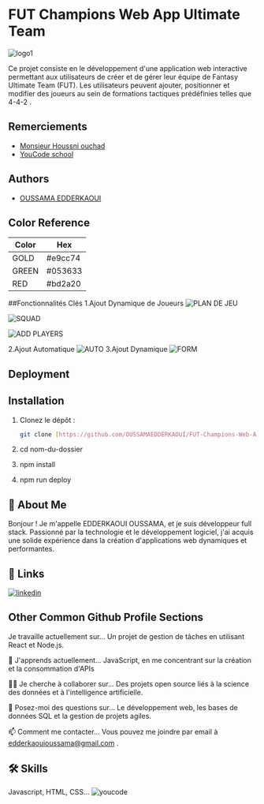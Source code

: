 # FUT Champions Web App Ultimate Team
![logo1](https://github.com/user-attachments/assets/5eef9a32-9ec8-4cf6-a9be-3edf733e267c)

Ce projet consiste en le développement d'une application web interactive permettant aux utilisateurs de créer et de gérer leur équipe de Fantasy Ultimate Team (FUT). Les utilisateurs peuvent ajouter, positionner et modifier des joueurs au sein de formations tactiques prédéfinies telles que 4-4-2 .

## Remerciements

 - [Monsieur Houssni ouchad](https://www.linkedin.com/in/ouchad97/)
 - [YouCode school](https://www.youcode.ma/)
 


## Authors

- [OUSSAMA EDDERKAOUI](https://github.com/OUSSAMAEDDERKAOUI/FUT-Champions-Web-App-Ultimate-Team)

## Color Reference

| Color             | Hex                                                                |
| ----------------- | ------------------------------------------------------------------ |
| GOLD | #e9cc74|
|GREEN | #053633 |
| RED | #bd2a20 |

##Fonctionnalités Clés
1.Ajout Dynamique de Joueurs
![PLAN DE JEU](https://github.com/user-attachments/assets/5456e605-693a-447e-a99b-845ae6349694)

![SQUAD](https://github.com/user-attachments/assets/29851e35-2934-4fbe-bc73-10292b9b07c0)

![ADD PLAYERS](https://github.com/user-attachments/assets/befff8f7-975a-41bc-a659-e9b86e0a9bd0)

2.Ajout Automatique
![AUTO](https://github.com/user-attachments/assets/a1847667-32a0-4a6a-8669-6ac72ac7fee6)
3.Ajout Dynamique
![FORM](https://github.com/user-attachments/assets/300bb6eb-5bdb-490d-94d0-5c783aae378a)

## Deployment


## Installation

1. Clonez le dépôt :
   ```bash
   git clone [https://github.com/OUSSAMAEDDERKAOUI/FUT-Champions-Web-App-Ultimate-Team.git]

2. cd nom-du-dossier

3. npm install

4. npm run deploy

## 🚀 About Me
Bonjour ! Je m'appelle EDDERKAOUI OUSSAMA, et je suis développeur full stack. Passionné par la technologie et le développement logiciel, j'ai acquis une solide expérience dans la création d'applications web dynamiques et performantes.

## 🔗 Links

[![linkedin](https://img.shields.io/badge/linkedin-0A66C2?style=for-the-badge&logo=linkedin&logoColor=white)](https://www.linkedin.com/in/oussama-edderkaoui-15a150332/)


## Other Common Github Profile Sections
Je travaille actuellement sur...
Un projet de gestion de tâches en utilisant React et Node.js.

🧠 J'apprends actuellement...
JavaScript, en me concentrant sur la création et la consommation d'APIs

👯‍♀️ Je cherche à collaborer sur...
Des projets open source liés à la science des données et à l'intelligence artificielle.

💬 Posez-moi des questions sur...
Le développement web, les bases de données SQL et la gestion de projets agiles.

📫 Comment me contacter...
Vous pouvez me joindre par email à edderkaouioussama@gmail.com .



## 🛠 Skills
Javascript, HTML, CSS...
![youcode](https://github.com/user-attachments/assets/cf6eef20-2b34-49c1-ab70-3c2c0feeb414)
